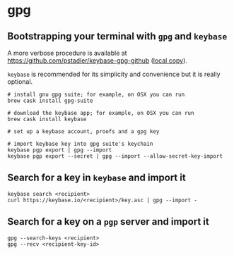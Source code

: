 # gpg

## Bootstrapping your terminal with `gpg` and `keybase`

A more verbose procedure is available at https://github.com/pstadler/keybase-gpg-github
([local copy](pstradler-keybase-gpg-github.md)).

`keybase` is recommended for its simplicity and convenience but it is really optional.

```shell
# install gnu gpg suite; for example, on OSX you can run
brew cask install gpg-suite

# download the keybase app; for example, on OSX you can run
brew cask install keybase

# set up a keybase account, proofs and a gpg key

# import keybase key into gpg suite's keychain
keybase pgp export | gpg --import
keybase pgp export --secret | gpg --import --allow-secret-key-import
```


## Search for a key in `keybase` and import it

```shell
keybase search <recipient>
curl https://keybase.io/<recipient>/key.asc | gpg --import -
```


## Search for a key on a `pgp` server and import it

```shell
gpg --search-keys <recipient>
gpg --recv <recipient-key-id>
```
